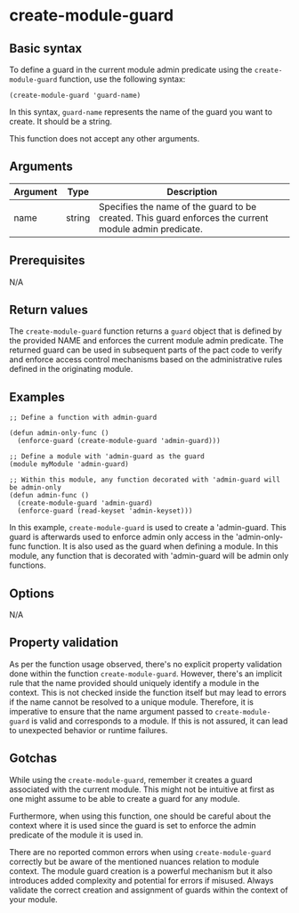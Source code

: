 # create-module-guard

## Basic syntax

To define a guard in the current module admin predicate using the `create-module-guard` function, use the following syntax:

```pact
(create-module-guard 'guard-name)
```

In this syntax, `guard-name` represents the name of the guard you want to create. It should be a string. 

This function does not accept any other arguments.

## Arguments

| Argument | Type | Description |
| --- | --- | --- |
| name | string | Specifies the name of the guard to be created. This guard enforces the current module admin predicate. |

## Prerequisites

N/A

## Return values

The `create-module-guard` function returns a `guard` object that is defined by the provided NAME and enforces the current module admin predicate. The returned guard can be used in subsequent parts of the pact code to verify and enforce access control mechanisms based on the administrative rules defined in the originating module.

## Examples

```pact
;; Define a function with admin-guard 

(defun admin-only-func ()
  (enforce-guard (create-module-guard 'admin-guard)))

;; Define a module with 'admin-guard as the guard 
(module myModule 'admin-guard)

;; Within this module, any function decorated with 'admin-guard will be admin-only
(defun admin-func ()
  (create-module-guard 'admin-guard)
  (enforce-guard (read-keyset 'admin-keyset)))
```

In this example, `create-module-guard` is used to create a 'admin-guard. This guard is afterwards used to enforce admin only access in the 'admin-only-func function. It is also used as the guard when defining a module. In this module, any function that is decorated with 'admin-guard will be admin only functions.

## Options

N/A

## Property validation

As per the function usage observed, there's no explicit property validation done within the function `create-module-guard`. However, there's an implicit rule that the name provided should uniquely identify a module in the context. This is not checked inside the function itself but may lead to errors if the name cannot be resolved to a unique module. Therefore, it is imperative to ensure that the name argument passed to `create-module-guard` is valid and corresponds to a module. If this is not assured, it can lead to unexpected behavior or runtime failures.

## Gotchas

While using the `create-module-guard`, remember it creates a guard associated with the current module. This might not be intuitive at first as one might assume to be able to create a guard for any module.

Furthermore, when using this function, one should be careful about the context where it is used since the guard is set to enforce the admin predicate of the module it is used in.

There are no reported common errors when using `create-module-guard` correctly but be aware of the mentioned nuances relation to module context. The module guard creation is a powerful mechanism but it also introduces added complexity and potential for errors if misused. Always validate the correct creation and assignment of guards within the context of your module.

